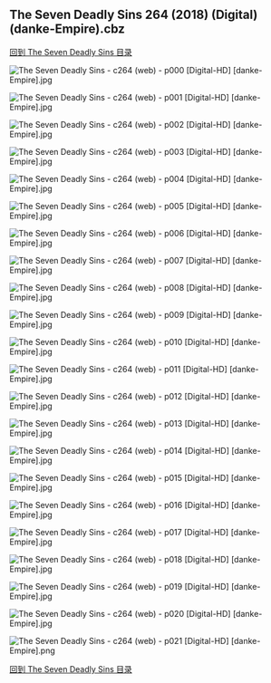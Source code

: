 ## The Seven Deadly Sins 264 (2018) (Digital) (danke-Empire).cbz


[回到 The Seven Deadly Sins 目录](https://github.com/alicewish/markdown/blob/master/series/Seven-Deadly-Sins.md)


![The Seven Deadly Sins - c264 (web) - p000 [Digital-HD] [danke-Empire].jpg](https://wx1.sinaimg.cn/large/6a9fdecaly1fqt0d0lokcj21j82cwe81.jpg)

![The Seven Deadly Sins - c264 (web) - p001 [Digital-HD] [danke-Empire].jpg](https://wx1.sinaimg.cn/large/6a9fdecaly1fqt0d7mpi6j21kl2cw1ar.jpg)

![The Seven Deadly Sins - c264 (web) - p002 [Digital-HD] [danke-Empire].jpg](https://wx1.sinaimg.cn/large/6a9fdecaly1fqt0ddm1ikj21kl2cwkga.jpg)

![The Seven Deadly Sins - c264 (web) - p003 [Digital-HD] [danke-Empire].jpg](https://wx1.sinaimg.cn/large/6a9fdecaly1fqt0dpllvsj21kl2cw1kx.jpg)

![The Seven Deadly Sins - c264 (web) - p004 [Digital-HD] [danke-Empire].jpg](https://wx1.sinaimg.cn/large/6a9fdecaly1fqt0dyua5kj21kl2cw7wh.jpg)

![The Seven Deadly Sins - c264 (web) - p005 [Digital-HD] [danke-Empire].jpg](https://wx1.sinaimg.cn/large/6a9fdecaly1fqt0e3kjzaj21kl2cw4qp.jpg)

![The Seven Deadly Sins - c264 (web) - p006 [Digital-HD] [danke-Empire].jpg](https://wx1.sinaimg.cn/large/6a9fdecaly1fqt0en0lmqj21kl2cw4qp.jpg)

![The Seven Deadly Sins - c264 (web) - p007 [Digital-HD] [danke-Empire].jpg](https://wx1.sinaimg.cn/large/6a9fdecaly1fqt0ewvxmej21kl2cw1kx.jpg)

![The Seven Deadly Sins - c264 (web) - p008 [Digital-HD] [danke-Empire].jpg](https://wx1.sinaimg.cn/large/6a9fdecaly1fqt0famq0fj21kl2cw4ct.jpg)

![The Seven Deadly Sins - c264 (web) - p009 [Digital-HD] [danke-Empire].jpg](https://wx1.sinaimg.cn/large/6a9fdecaly1fqt0flzkj6j21kl2cwu0i.jpg)

![The Seven Deadly Sins - c264 (web) - p010 [Digital-HD] [danke-Empire].jpg](https://wx1.sinaimg.cn/large/6a9fdecaly1fqt0g25wctj21kl2cwb29.jpg)

![The Seven Deadly Sins - c264 (web) - p011 [Digital-HD] [danke-Empire].jpg](https://wx1.sinaimg.cn/large/6a9fdecaly1fqt0gbthosj21kl2cw7wh.jpg)

![The Seven Deadly Sins - c264 (web) - p012 [Digital-HD] [danke-Empire].jpg](https://wx1.sinaimg.cn/large/6a9fdecaly1fqt0gl5d1ej21kl2cwb29.jpg)

![The Seven Deadly Sins - c264 (web) - p013 [Digital-HD] [danke-Empire].jpg](https://wx1.sinaimg.cn/large/6a9fdecaly1fqt0hch24bj21kl2cwu0x.jpg)

![The Seven Deadly Sins - c264 (web) - p014 [Digital-HD] [danke-Empire].jpg](https://wx1.sinaimg.cn/large/6a9fdecaly1fqt0hmbmerj21kl2cwkhx.jpg)

![The Seven Deadly Sins - c264 (web) - p015 [Digital-HD] [danke-Empire].jpg](https://wx1.sinaimg.cn/large/6a9fdecaly1fqt0hvff3nj21kl2cw4qp.jpg)

![The Seven Deadly Sins - c264 (web) - p016 [Digital-HD] [danke-Empire].jpg](https://wx1.sinaimg.cn/large/6a9fdecaly1fqt0ignnjbj21kl2cw4qp.jpg)

![The Seven Deadly Sins - c264 (web) - p017 [Digital-HD] [danke-Empire].jpg](https://wx1.sinaimg.cn/large/6a9fdecaly1fqt0j3rt59j21kl2cw1kx.jpg)

![The Seven Deadly Sins - c264 (web) - p018 [Digital-HD] [danke-Empire].jpg](https://wx1.sinaimg.cn/large/6a9fdecaly1fqt0jfi7x6j21kl2cwb29.jpg)

![The Seven Deadly Sins - c264 (web) - p019 [Digital-HD] [danke-Empire].jpg](https://wx1.sinaimg.cn/large/6a9fdecaly1fqt0jjwf8aj21kl2cw1kx.jpg)

![The Seven Deadly Sins - c264 (web) - p020 [Digital-HD] [danke-Empire].jpg](https://wx1.sinaimg.cn/large/6a9fdecaly1fqt0ju6u7lj21kl2cwapi.jpg)

![The Seven Deadly Sins - c264 (web) - p021 [Digital-HD] [danke-Empire].png](https://wx1.sinaimg.cn/large/6a9fdecaly1fqt0jvqxrwj21kl2cw0ps.jpg)

[回到 The Seven Deadly Sins 目录](https://github.com/alicewish/markdown/blob/master/series/Seven-Deadly-Sins.md)

